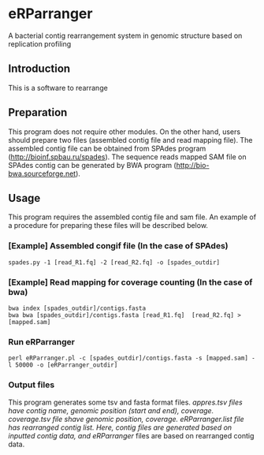 # eRParranger
A bacterial contig rearrangement system in genomic structure based on replication profiling

## Introduction 
This is a software to rearrange

## Preparation
This program does not require other modules. On the other hand, users should prepare two files (assembled contig file and read mapping file).
The assembled contig file can be obtained from SPAdes program (http://bioinf.spbau.ru/spades).
The sequence reads mapped SAM file on SPAdes contig can be generated by BWA program (http://bio-bwa.sourceforge.net).

## Usage
This program requires the assembled contig file and sam file.
An example of a procedure for preparing these files will be described below.

### [Example] Assembled congif file (In the case of SPAdes)
```
spades.py -1 [read_R1.fq] -2 [read_R2.fq] -o [spades_outdir]
```
### [Example] Read mapping for coverage counting (In the case of bwa)
```
bwa index [spades_outdir]/contigs.fasta
bwa bwa [spades_outdir]/contigs.fasta [read_R1.fq]  [read_R2.fq] > [mapped.sam]
```
### Run eRParranger
```
perl eRParranger.pl -c [spades_outdir]/contigs.fasta -s [mapped.sam] -l 50000 -o [eRParranger_outdir]
```

### Output files
This program generates some tsv and fasta format files.
*_appres.tsv files have contig name, genomic position (start and end), coverage.
*_coverage.tsv file shave genomic position, coverage.
eRParranger.list file has rearranged contig list.
Here, contig_* files are generated based on inputted contig data, and eRParranger_* files are based on rearranged contig data.



